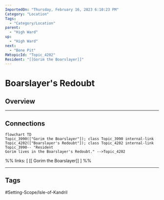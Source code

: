 ```yaml
---
ImportedOn: "Thursday, February 16, 2023 6:10:23 PM"
Category: "Location"
Tags:
  - "Category/Location"
parent:
  - "High Ward"
up:
  - "High Ward"
next:
  - "Bone Pit"
RWtopicId: "Topic_4202"
Resident: "[[Gorim the Boarslayer]]"
---
```

# Boarslayer's Redoubt
## Overview
---
## Connections
```mermaid
flowchart TD
Topic_3990(["Gorim the Boarslayer"]); class Topic_3990 internal-link
Topic_4202(["Boarslayer's Redoubt"]); class Topic_4202 internal-link
Topic_3990-- "Resident
Gorim lives in the Boarslayer's Redoubt." -->Topic_4202
```
%%
links: [ [[ Gorim the Boarslayer]] ]
%%


---
## Tags
#Setting-Scope/Isle-of-Kandril

